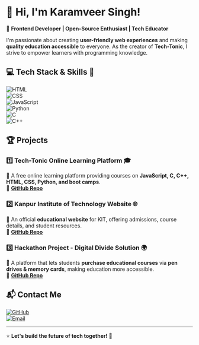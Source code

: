 # 👋 Hi, I'm Karamveer Singh!  

🚀 **Frontend Developer | Open-Source Enthusiast | Tech Educator**  

I'm passionate about creating **user-friendly web experiences** and making **quality education accessible** to everyone. As the creator of **Tech-Tonic**, I strive to empower learners with programming knowledge.  

## 💻 Tech Stack & Skills 🚀  
![HTML](https://img.shields.io/badge/-HTML5-E34F26?logo=html5&logoColor=white&style=for-the-badge)  
![CSS](https://img.shields.io/badge/-CSS3-1572B6?logo=css3&logoColor=white&style=for-the-badge)  
![JavaScript](https://img.shields.io/badge/-JavaScript-F7DF1E?logo=javascript&logoColor=black&style=for-the-badge)  
![Python](https://img.shields.io/badge/-Python-3776AB?logo=python&logoColor=white&style=for-the-badge)  
![C](https://img.shields.io/badge/-C-A8B9CC?logo=c&logoColor=white&style=for-the-badge)  
![C++](https://img.shields.io/badge/-C++-00599C?logo=c%2B%2B&logoColor=white&style=for-the-badge)  

## 🏆 Projects  
### 1️⃣ **Tech-Tonic Online Learning Platform** 🎓  
🚀 A free online learning platform providing courses on **JavaScript, C, C++, HTML, CSS, Python, and boot camps**.  
🔗 **[GitHub Repo](https://github.com/Magicalmutezzzzz/Techtonic-online-learning-platform)**  

### 2️⃣ **Kanpur Institute of Technology Website** 🌐  
🏫 An official **educational website** for KIT, offering admissions, course details, and student resources.  
🔗 **[GitHub Repo](https://github.com/Magicalmutezzzzz/Kanpur-Institute-Of-Technology-website)**  

### 3️⃣ **Hackathon Project - Digital Divide Solution** 🌍  
📡 A platform that lets students **purchase educational courses** via **pen drives & memory cards**, making education more accessible.  
🔗 **[GitHub Repo](https://github.com/Magicalmutezzzzz/WeHack_WHES02)**  

## 📬 Contact Me  
[![GitHub](https://img.shields.io/badge/-GitHub-181717?logo=github&logoColor=white&style=for-the-badge)](https://github.com/Magicalmutezzzzz)  
[![Email](https://img.shields.io/badge/-Email-D14836?logo=gmail&logoColor=white&style=for-the-badge)](mailto:241317@kit.ac.in)  

---

⭐ **Let's build the future of tech together!** 🚀
